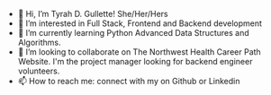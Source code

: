 - 👋 Hi, I’m Tyrah D. Gullette! She/Her/Hers
- 👀 I’m interested in Full Stack, Frontend and Backend development
- 🌱 I’m currently learning Python Advanced Data Structures and Algorithms. 
- 💞️ I’m looking to collaborate on The Northwest Health Career Path Website. I'm the project manager looking for backend engineer volunteers. 
- 📫 How to reach me: connect with my on Github or Linkedin

<!---
ursaturnine/ursaturnine is a ✨ special ✨ repository because its `README.md` (this file) appears on your GitHub profile.
You can click the Preview link to take a look at your changes.
--->
